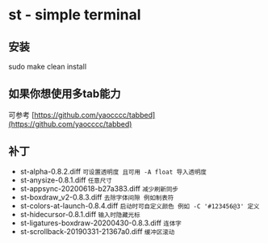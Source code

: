 # st - simple terminal

## 安装

sudo make clean install

## 如果你想使用多tab能力

可参考 [https://github.com/yaocccc/tabbed](https://github.com/yaocccc/tabbed)

## 补丁

- st-alpha-0.8.2.diff `可设置透明度 且可用 -A float 导入透明度`
- st-anysize-0.8.1.diff `任意尺寸`
- st-appsync-20200618-b27a383.diff `减少刷新同步`
- st-boxdraw_v2-0.8.3.diff `去除字体间隙 例如制表符`
- st-colors-at-launch-0.8.4.diff `启动时可自定义颜色 例如 -C '#123456@3' 定义`
- st-hidecursor-0.8.1.diff `输入时隐藏光标`
- st-ligatures-boxdraw-20200430-0.8.3.diff `连体字`
- st-scrollback-20190331-21367a0.diff `缓冲区滚动`
